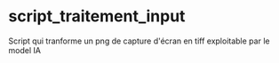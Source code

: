 # script_traitement_input
Script qui tranforme un png de capture d'écran en tiff exploitable par le model IA
